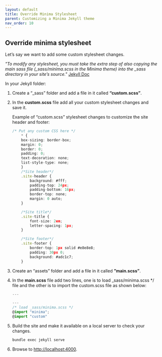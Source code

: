 ```yaml
---
layout: default
title: Override Minima Stylesheet
parent: Customizing a Minima Jekyll theme
nav_order: 10
---
```


## Override minima stylesheet

Let’s say we want to add some custom stylesheet changes.

*"To modify any stylesheet, you must take the extra step of also copying the main sass file (_sass/minima.scss in the Minima theme) into the _sass directory in your site’s source."* [Jekyll Doc](https://jekyllrb.com/docs/themes/)

In your Jekyll folder: 

1. Create a “_sass” folder and add a file in it called **“custom.scss”**. 
2. In the **custom.scss** file add all your custom stylesheet changes and save it.

    Example of “custom.scss” stylesheet changes to customize the site header and footer: 
    ```ts
    /* Put any custom CSS here */
        * {
        box-sizing: border-box;
        margin: 0;
        border: 0;
        padding: 0;
        text-decoration: none;
        list-style-type: none;
        }
        /*Site header*/
        .site-header {
            background: #fff;
            padding-top: 24px;
            padding-bottom: 16px;
            border-top: none;
            margin: 0 auto;
        }

        /*Site title*/
        .site-title {
            font-size: 2em;
            letter-spacing: 1px;
        }

        /*Site footer*/
        .site-footer {
            border-top: 1px solid #e8e8e8;
            padding: 30px 0;
            background: #adc1c7;
        }
    ``` 
3. Create an “assets” folder and add a file in it called **”main.scss”**. 
4. In the **main.scss** file add two lines, one is to load _sass/minima.scss */ file and the other is to import the custom.scss file as shown below:

    ```ts
    --- 

    --- 
    /* load _sass/minima.scss */ 
    @import "minima";
    @import "custom" 
    ```
5. Build the site and make it available on a local server to check your changes.

    ```ts
    bundle exec jekyll serve
    ```
6. Browse to [http://localhost:4000](http://localhost:4000).